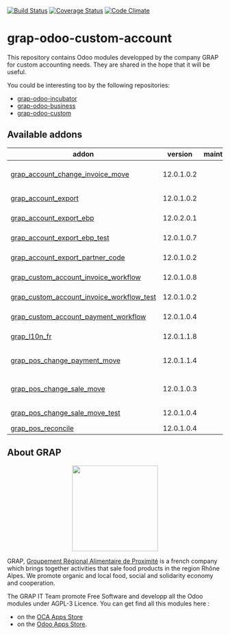 [![Build Status](https://travis-ci.org/grap/grap-odoo-custom-account.svg?branch=12.0)](https://travis-ci.org/grap/grap-odoo-custom-account?branch=12.0)
[![Coverage Status](https://coveralls.io/repos/github/grap/grap-odoo-custom-account/badge.svg?branch=12.0)](https://coveralls.io/github/grap/grap-odoo-custom-account?branch=12.0)
[![Code Climate](https://codeclimate.com/github/grap/grap-odoo-custom-account/badges/gpa.svg)](https://codeclimate.com/github/grap/grap-odoo-custom-account)


# grap-odoo-custom-account

This repository contains Odoo modules developped by the company GRAP for
custom accounting needs. They are shared in the hope that it will be useful.

You could be interesting too by the following repositories:

* [grap-odoo-incubator](https://github.com/grap/grap-odoo-incubator)
* [grap-odoo-business](https://github.com/grap/grap-odoo-business)
* [grap-odoo-custom](https://github.com/grap/grap-odoo-custom)

[//]: # (addons)

Available addons
----------------
addon | version | maintainers | summary
--- | --- | --- | ---
[grap_account_change_invoice_move](grap_account_change_invoice_move/) | 12.0.1.0.2 |  | Remove product from the keys during account moves generation from invoices
[grap_account_export](grap_account_export/) | 12.0.1.0.2 |  | Add a placeholder menu for Accounting Export
[grap_account_export_ebp](grap_account_export_ebp/) | 12.0.2.0.1 |  | GRAP - Export accounting moves to EBP
[grap_account_export_ebp_test](grap_account_export_ebp_test/) | 12.0.1.0.7 |  | GRAP - Export accounting moves to EBP - Test
[grap_account_export_partner_code](grap_account_export_partner_code/) | 12.0.1.0.2 |  | Add an account export code field on partner model
[grap_custom_account_invoice_workflow](grap_custom_account_invoice_workflow/) | 12.0.1.0.8 |  | GRAP - Custom Invoice workflow
[grap_custom_account_invoice_workflow_test](grap_custom_account_invoice_workflow_test/) | 12.0.1.0.2 |  | GRAP - Custom Invoice workflow
[grap_custom_account_payment_workflow](grap_custom_account_payment_workflow/) | 12.0.1.0.4 |  | Add Payment Check workflow
[grap_l10n_fr](grap_l10n_fr/) | 12.0.1.1.8 |  | Custom changes of l10n_fr module for GRAP
[grap_pos_change_payment_move](grap_pos_change_payment_move/) | 12.0.1.1.4 |  | Make Bank accounting moves from PoS acceptable for accoutants
[grap_pos_change_sale_move](grap_pos_change_sale_move/) | 12.0.1.0.3 |  | Make Sale accounting moves from PoS acceptable for accoutants
[grap_pos_change_sale_move_test](grap_pos_change_sale_move_test/) | 12.0.1.0.4 |  | Test the module grap_pos_change_sale_move
[grap_pos_reconcile](grap_pos_reconcile/) | 12.0.1.0.4 |  | Reconcile PoS entries

[//]: # (end addons)

## About GRAP

<p align="center">
   <img src="http://www.grap.coop/wp-content/uploads/2016/11/GRAP.png" width="200"/>
</p>

GRAP, [Groupement Régional Alimentaire de Proximité](http://www.grap.coop) is a
french company which brings together activities that sale food products in the
region Rhône Alpes. We promote organic and local food, social and solidarity
economy and cooperation.

The GRAP IT Team promote Free Software and developp all the Odoo modules under
AGPL-3 Licence. You can get find all this modules here :
* on the [OCA Apps Store](https://odoo-community.org/shop?&search=GRAP)
* on the [Odoo Apps Store](https://www.odoo.com/apps/modules/browse?author=GRAP).

